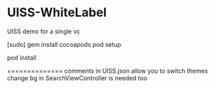 UISS-WhiteLabel
===============

UISS demo for a single vc

[sudo] gem install cocoapods
pod setup

pod install

==============
comments in UISS.json allow you to switch themes
change bg in SearchViewController is needed too
